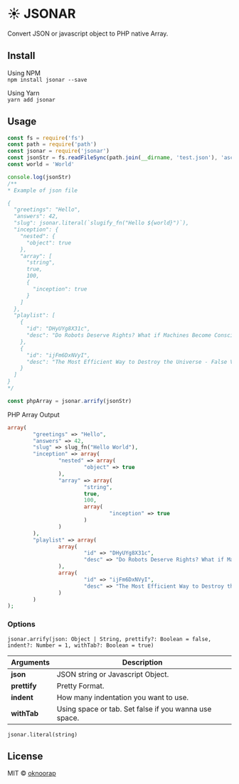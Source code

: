 # :sunny: JSONAR
Convert JSON or javascript object to PHP native Array.

## Install
Using NPM  
`npm install jsonar --save`

Using Yarn  
`yarn add jsonar`

## Usage
```javascript
const fs = require('fs')
const path = require('path')
const jsonar = require('jsonar')
const jsonStr = fs.readFileSync(path.join(__dirname, 'test.json'), 'ascii')
const world = 'World'

console.log(jsonStr)
/**
* Example of json file

{
  "greetings": "Hello",
  "answers": 42,
  "slug": jsonar.literal(`slugify_fn("Hello ${world}")`),
  "inception": {
    "nested": {
      "object": true
    },
    "array": [
      "string",
      true,
      100,
      {
        "inception": true
      }
    ]
  },
  "playlist": [
    {
      "id": "DHyUYg8X31c",
      "desc": "Do Robots Deserve Rights? What if Machines Become Conscious?"
    },
    {
      "id": "ijFm6DxNVyI",
      "desc": "The Most Efficient Way to Destroy the Universe - False Vacuum"
    }
  ]
}
*/

const phpArray = jsonar.arrify(jsonStr)
```

PHP Array Output  
```php
array(
        "greetings" => "Hello",
        "answers" => 42,
        "slug" => slug_fn("Hello World"),
        "inception" => array(
                "nested" => array(
                        "object" => true
                ),
                "array" => array(
                        "string",
                        true,
                        100,
                        array(
                                "inception" => true
                        )
                )
        ),
        "playlist" => array(
                array(
                        "id" => "DHyUYg8X31c",
                        "desc" => "Do Robots Deserve Rights? What if Machines Become Conscious?"
                ),
                array(
                        "id" => "ijFm6DxNVyI",
                        "desc" => "The Most Efficient Way to Destroy the Universe - False Vacuum"
                )
        )
);
```

### Options
`jsonar.arrify(json: Object | String, prettify?: Boolean = false, indent?: Number = 1, withTab?: Boolean = true)`


| Arguments | Description |
| --- | --- |
| **json** | JSON string or Javascript Object. |
| **prettify** | Pretty Format. |
| **indent** | How many indentation you want to use. |
| **withTab** | Using space or tab. Set false if you wanna use space. |

`jsonar.literal(string)`

## License
MIT © [oknoorap](https://github.com/oknoorap)
